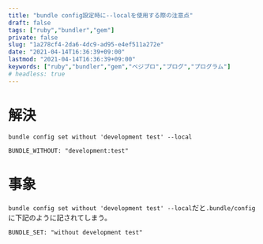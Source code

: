 ```yaml
---
title: "bundle config設定時に--localを使用する際の注意点"
draft: false
tags: ["ruby","bundler","gem"]
private: false
slug: "1a278cf4-2da6-4dc9-ad95-e4ef511a272e"
date: "2021-04-14T16:36:39+09:00"
lastmod: "2021-04-14T16:36:39+09:00"
keywords: ["ruby","bundler","gem","ベジプロ","プログ","プログラム"]
# headless: true
---
```


# 解決
`bundle config set without 'development test' --local`
```
BUNDLE_WITHOUT: "development:test"
```

# 事象
`bundle config set without 'development test' --local`だと`.bundle/config`に下記のように記されてしまう。
```
BUNDLE_SET: "without development test"
```
